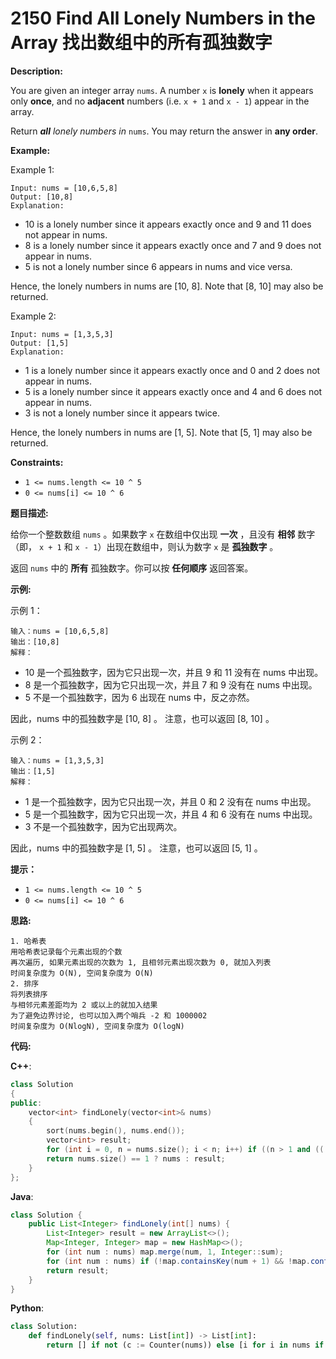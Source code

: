 # 2150 Find All Lonely Numbers in the Array 找出数组中的所有孤独数字

__Description:__

You are given an integer array `nums`. A number `x` is __lonely__ when it appears only __once__, and no __adjacent__ numbers (i.e. `x + 1` and `x - 1`) appear in the array.

Return ___all__ lonely numbers in_ `nums`. You may return the answer in __any order__.

__Example:__

Example 1:

```text
Input: nums = [10,6,5,8]
Output: [10,8]
Explanation: 
```

- 10 is a lonely number since it appears exactly once and 9 and 11 does not appear in nums.
- 8 is a lonely number since it appears exactly once and 7 and 9 does not appear in nums.
- 5 is not a lonely number since 6 appears in nums and vice versa.

Hence, the lonely numbers in nums are [10, 8].
Note that [8, 10] may also be returned.

Example 2:

```text
Input: nums = [1,3,5,3]
Output: [1,5]
Explanation: 
```

- 1 is a lonely number since it appears exactly once and 0 and 2 does not appear in nums.
- 5 is a lonely number since it appears exactly once and 4 and 6 does not appear in nums.
- 3 is not a lonely number since it appears twice.

Hence, the lonely numbers in nums are [1, 5].
Note that [5, 1] may also be returned.

__Constraints:__

- `1 <= nums.length <= 10 ^ 5`
- `0 <= nums[i] <= 10 ^ 6`

__题目描述:__

给你一个整数数组 `nums` 。如果数字 `x` 在数组中仅出现 __一次__ ，且没有 __相邻__ 数字（即， `x + 1` 和 `x - 1`）出现在数组中，则认为数字 `x` 是 __孤独数字__ 。

返回 `nums` 中的 __所有__ 孤独数字。你可以按 __任何顺序__ 返回答案。

__示例:__

示例 1：

```text
输入：nums = [10,6,5,8]
输出：[10,8]
解释：
```

- 10 是一个孤独数字，因为它只出现一次，并且 9 和 11 没有在 nums 中出现。
- 8 是一个孤独数字，因为它只出现一次，并且 7 和 9 没有在 nums 中出现。
- 5 不是一个孤独数字，因为 6 出现在 nums 中，反之亦然。

因此，nums 中的孤独数字是 [10, 8] 。
注意，也可以返回 [8, 10] 。

示例 2：

```text
输入：nums = [1,3,5,3]
输出：[1,5]
解释：
```

- 1 是一个孤独数字，因为它只出现一次，并且 0 和 2 没有在 nums 中出现。
- 5 是一个孤独数字，因为它只出现一次，并且 4 和 6 没有在 nums 中出现。
- 3 不是一个孤独数字，因为它出现两次。

因此，nums 中的孤独数字是 [1, 5] 。
注意，也可以返回 [5, 1] 。

__提示：__

- `1 <= nums.length <= 10 ^ 5`
- `0 <= nums[i] <= 10 ^ 6`

__思路:__

```text
1. 哈希表
用哈希表记录每个元素出现的个数
再次遍历, 如果元素出现的次数为 1, 且相邻元素出现次数为 0, 就加入列表
时间复杂度为 O(N), 空间复杂度为 O(N)
2. 排序
将列表排序
与相邻元素差距均为 2 或以上的就加入结果
为了避免边界讨论, 也可以加入两个哨兵 -2 和 1000002
时间复杂度为 O(NlogN), 空间复杂度为 O(logN)
```

__代码:__

__C++__:

```C++
class Solution 
{
public:
    vector<int> findLonely(vector<int>& nums) 
    {
        sort(nums.begin(), nums.end());
        vector<int> result;
        for (int i = 0, n = nums.size(); i < n; i++) if ((n > 1 and ((!i and nums[1] - nums.front() > 1) or (i == n - 1 and nums.back() - nums[i - 1] > 1))) or (i and i < n - 1 and nums[i] - nums[i - 1] > 1 and nums[i + 1] - nums[i] > 1)) result.emplace_back(nums[i]);
        return nums.size() == 1 ? nums : result;
    }
};
```

__Java__:

```Java
class Solution {
    public List<Integer> findLonely(int[] nums) {
        List<Integer> result = new ArrayList<>();
        Map<Integer, Integer> map = new HashMap<>();
        for (int num : nums) map.merge(num, 1, Integer::sum);
        for (int num : nums) if (!map.containsKey(num + 1) && !map.containsKey(num - 1) && map.get(num) == 1) result.add(num);
        return result;
    }
}
```

__Python__:

```Python
class Solution:
    def findLonely(self, nums: List[int]) -> List[int]:
        return [] if not (c := Counter(nums)) else [i for i in nums if c[i] == 1 and c[i + 1] == c[i - 1] == 0] 
```

